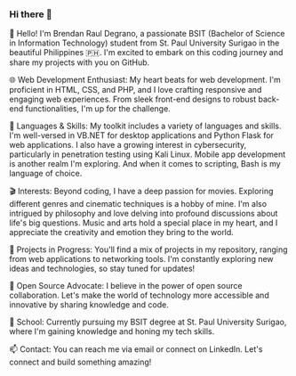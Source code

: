 ### Hi there 👋

👋 Hello! I'm Brendan Raul Degrano, a passionate BSIT (Bachelor of Science in Information Technology) student from St. Paul University Surigao in the beautiful Philippines 🇵🇭. I'm excited to embark on this coding journey and share my projects with you on GitHub.

🌐 Web Development Enthusiast: My heart beats for web development. I'm proficient in HTML, CSS, and PHP, and I love crafting responsive and engaging web experiences. From sleek front-end designs to robust back-end functionalities, I'm up for the challenge.

💼 Languages & Skills: My toolkit includes a variety of languages and skills. I'm well-versed in VB.NET for desktop applications and Python Flask for web applications. I also have a growing interest in cybersecurity, particularly in penetration testing using Kali Linux. Mobile app development is another realm I'm exploring. And when it comes to scripting, Bash is my language of choice.

🎬 Interests: Beyond coding, I have a deep passion for movies. Exploring different genres and cinematic techniques is a hobby of mine. I'm also intrigued by philosophy and love delving into profound discussions about life's big questions. Music and arts hold a special place in my heart, and I appreciate the creativity and emotion they bring to the world.

🚀 Projects in Progress: You'll find a mix of projects in my repository, ranging from web applications to networking tools. I'm constantly exploring new ideas and technologies, so stay tuned for updates!

🌟 Open Source Advocate: I believe in the power of open source collaboration. Let's make the world of technology more accessible and innovative by sharing knowledge and code.

🏫 School: Currently pursuing my BSIT degree at St. Paul University Surigao, where I'm gaining knowledge and honing my tech skills.

📫 Contact: You can reach me via email or connect on LinkedIn. Let's connect and build something amazing!
